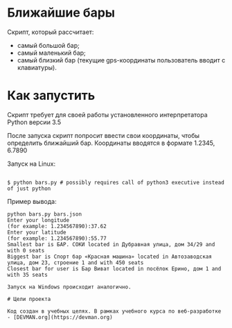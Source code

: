 # Ближайшие бары

Скрипт, который рассчитает:

* самый большой бар;
* самый маленький бар;
* самый близкий бар (текущие gps-координаты пользователь вводит с клавиатуры).

# Как запустить

Скрипт требует для своей работы установленного интерпретатора Python версии 3.5

После запуска скрипт попросит ввести свои координаты, чтобы определить ближайший бар. Координаты вводятся в формате 1.2345, 6.7890

Запуск на Linux:

```#!bash

$ python bars.py # possibly requires call of python3 executive instead of just python
```

Пример вывода:

```
python bars.py bars.json
Enter your longitude
(for example: 1.234567890):37.62
Enter your latitude
(for example: 1.234567890):55.77
Smallest bar is БАР. СОКИ located in Дубравная улица, дом 34/29 and with 0 seats
Biggest bar is Спорт бар «Красная машина» located in Автозаводская улица, дом 23, строение 1 and with 450 seats
Closest bar for user is Бар Виват located in посёлок Ерино, дом 1 and with 35 seats

Запуск на Windows происходит аналогично.

# Цели проекта

Код создан в учебных целях. В рамках учебного курса по веб-разработке - [DEVMAN.org](https://devman.org)
